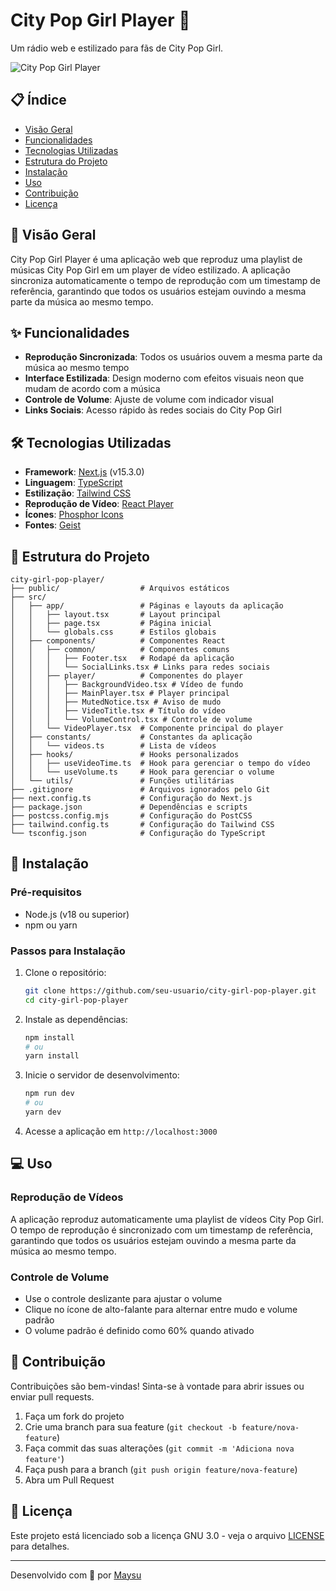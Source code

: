 # City Pop Girl Player 🎵

Um rádio web e estilizado para fãs de City Pop Girl.

![City Pop Girl Player](https://imgur.com/vtTiJEK.png)

## 📋 Índice

- [Visão Geral](#visão-geral)
- [Funcionalidades](#funcionalidades)
- [Tecnologias Utilizadas](#tecnologias-utilizadas)
- [Estrutura do Projeto](#estrutura-do-projeto)
- [Instalação](#instalação)
- [Uso](#uso)
- [Contribuição](#contribuição)
- [Licença](#licença)

## 🎯 Visão Geral

City Pop Girl Player é uma aplicação web que reproduz uma playlist de músicas City Pop Girl em um player de vídeo estilizado. A aplicação sincroniza automaticamente o tempo de reprodução com um timestamp de referência, garantindo que todos os usuários estejam ouvindo a mesma parte da música ao mesmo tempo.

## ✨ Funcionalidades

- **Reprodução Sincronizada**: Todos os usuários ouvem a mesma parte da música ao mesmo tempo
- **Interface Estilizada**: Design moderno com efeitos visuais neon que mudam de acordo com a música
- **Controle de Volume**: Ajuste de volume com indicador visual
- **Links Sociais**: Acesso rápido às redes sociais do City Pop Girl

## 🛠️ Tecnologias Utilizadas

- **Framework**: [Next.js](https://nextjs.org/) (v15.3.0)
- **Linguagem**: [TypeScript](https://www.typescriptlang.org/)
- **Estilização**: [Tailwind CSS](https://tailwindcss.com/)
- **Reprodução de Vídeo**: [React Player](https://github.com/cookpete/react-player)
- **Ícones**: [Phosphor Icons](https://phosphoricons.com/)
- **Fontes**: [Geist](https://vercel.com/font)

## 📁 Estrutura do Projeto

```
city-girl-pop-player/
├── public/                  # Arquivos estáticos
├── src/
│   ├── app/                 # Páginas e layouts da aplicação
│   │   ├── layout.tsx       # Layout principal
│   │   ├── page.tsx         # Página inicial
│   │   └── globals.css      # Estilos globais
│   ├── components/          # Componentes React
│   │   ├── common/          # Componentes comuns
│   │   │   ├── Footer.tsx   # Rodapé da aplicação
│   │   │   └── SocialLinks.tsx # Links para redes sociais
│   │   ├── player/          # Componentes do player
│   │   │   ├── BackgroundVideo.tsx # Vídeo de fundo
│   │   │   ├── MainPlayer.tsx # Player principal
│   │   │   ├── MutedNotice.tsx # Aviso de mudo
│   │   │   ├── VideoTitle.tsx # Título do vídeo
│   │   │   └── VolumeControl.tsx # Controle de volume
│   │   └── VideoPlayer.tsx  # Componente principal do player
│   ├── constants/           # Constantes da aplicação
│   │   └── videos.ts        # Lista de vídeos
│   ├── hooks/               # Hooks personalizados
│   │   ├── useVideoTime.ts  # Hook para gerenciar o tempo do vídeo
│   │   └── useVolume.ts     # Hook para gerenciar o volume
│   └── utils/               # Funções utilitárias
├── .gitignore               # Arquivos ignorados pelo Git
├── next.config.ts           # Configuração do Next.js
├── package.json             # Dependências e scripts
├── postcss.config.mjs       # Configuração do PostCSS
├── tailwind.config.ts       # Configuração do Tailwind CSS
└── tsconfig.json            # Configuração do TypeScript
```

## 🚀 Instalação

### Pré-requisitos

- Node.js (v18 ou superior)
- npm ou yarn

### Passos para Instalação

1. Clone o repositório:
   ```bash
   git clone https://github.com/seu-usuario/city-girl-pop-player.git
   cd city-girl-pop-player
   ```

2. Instale as dependências:
   ```bash
   npm install
   # ou
   yarn install
   ```

3. Inicie o servidor de desenvolvimento:
   ```bash
   npm run dev
   # ou
   yarn dev
   ```

4. Acesse a aplicação em `http://localhost:3000`

## 💻 Uso

### Reprodução de Vídeos

A aplicação reproduz automaticamente uma playlist de vídeos City Pop Girl. O tempo de reprodução é sincronizado com um timestamp de referência, garantindo que todos os usuários estejam ouvindo a mesma parte da música ao mesmo tempo.

### Controle de Volume

- Use o controle deslizante para ajustar o volume
- Clique no ícone de alto-falante para alternar entre mudo e volume padrão
- O volume padrão é definido como 60% quando ativado

## 🤝 Contribuição

Contribuições são bem-vindas! Sinta-se à vontade para abrir issues ou enviar pull requests.

1. Faça um fork do projeto
2. Crie uma branch para sua feature (`git checkout -b feature/nova-feature`)
3. Faça commit das suas alterações (`git commit -m 'Adiciona nova feature'`)
4. Faça push para a branch (`git push origin feature/nova-feature`)
5. Abra um Pull Request

## 📄 Licença

Este projeto está licenciado sob a licença GNU 3.0 - veja o arquivo [LICENSE](LICENSE) para detalhes.

---

Desenvolvido com 🩵 por [Maysu](https://maysu.xyz/)
